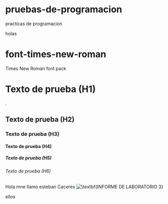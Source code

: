 # pruebas-de-programacion
 practicas de programacion


holas

# font-times-new-roman
Times New Roman font pack

<H1> Texto de prueba (H1)</H1>.
<H2> Texto de prueba (H2)</H2>
<H3> Texto de prueba (H3)</H3>
<H4> Texto de prueba (H4)</H4>
<H5> Texto de prueba (H5)</H5>
<H6> Texto de prueba (H6)</H6>
Hola mne llamo esteban Caceres
<img src="https://latex.codecogs.com/svg.image?\textbf{INFORME&space;DE&space;LABORATORIO&space;3}" title="\textbf{INFORME DE LABORATORIO 3}" />



ellos
